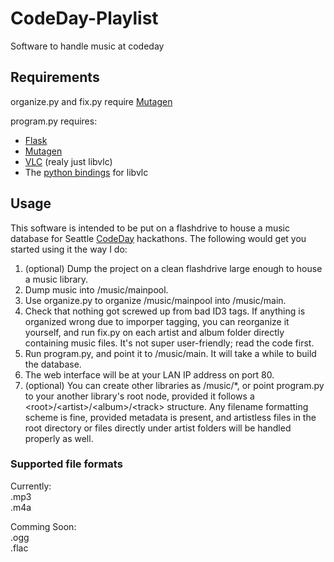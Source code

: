 # CodeDay-Playlist #

Software to handle music at codeday

## Requirements ##

organize.py and fix.py require [Mutagen](https://code.google.com/p/mutagen/)

program.py requires:
* [Flask](http://flask.pocoo.org/)
* [Mutagen](https://code.google.com/p/mutagen/)
* [VLC](http://www.videolan.org/vlc/) (realy just libvlc)
* The [python bindings](http://git.videolan.org/?p=vlc/bindings/python.git;a=tree) for libvlc

## Usage ##

This software is intended to be put on a flashdrive to house a music database for Seattle [CodeDay](CodeDay.org) hackathons. The following would get you started using it the way I do:

1. (optional) Dump the project on a clean flashdrive large enough to house a music library.
2. Dump music into /music/mainpool.
3. Use organize.py to organize /music/mainpool into /music/main.
4. Check that nothing got screwed up from bad ID3 tags. If anything is organized wrong due to imporper tagging, you can reorganize it yourself, and run fix.py on each artist and album folder directly containing music files. It's not super user-friendly; read the code first.
5. Run program.py, and point it to /music/main. It will take a while to build the database.
6. The web interface will be at your LAN IP address on port 80.
7. (optional) You can create other libraries as /music/*, or point program.py to your another library's root node, provided it follows a &lt;root&gt;/&lt;artist&gt;/&lt;album&gt;/&lt;track&gt; structure. Any filename formatting scheme is fine, provided metadata is present, and artistless files in the root directory or files directly under artist folders will be handled properly as well.

### Supported file formats ##

Currently:  
.mp3  
.m4a  

Comming Soon:  
.ogg  
.flac  
